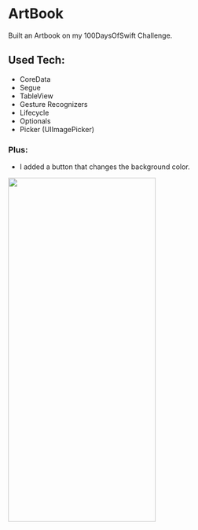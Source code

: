 # ArtBook
Built an Artbook on my 100DaysOfSwift Challenge.

## Used Tech:
- CoreData
- Segue
- TableView
- Gesture Recognizers
- Lifecycle
- Optionals
- Picker (UIImagePicker)

### Plus:
- I added a button that changes the background color.

<p><img align="left" src="https://github.com/cnmalper/ArtBook/blob/main/artbook.gif" width="300" height="700"/></p>
